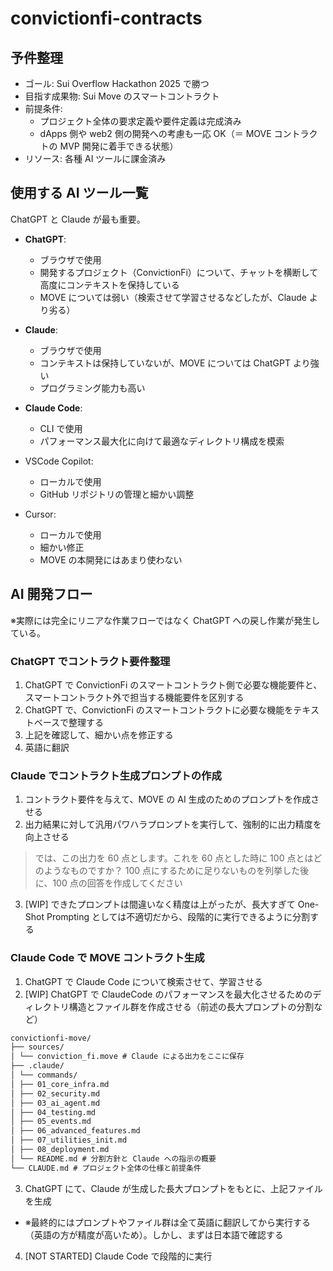 # convictionfi-contracts

## 予件整理

- ゴール: Sui Overflow Hackathon 2025 で勝つ
- 目指す成果物: Sui Move のスマートコントラクト
- 前提条件:
  - プロジェクト全体の要求定義や要件定義は完成済み
  - dApps 側や web2 側の開発への考慮も一応 OK（＝ MOVE コントラクトの MVP 開発に着手できる状態）
- リソース: 各種 AI ツールに課金済み

## 使用する AI ツール一覧

ChatGPT と Claude が最も重要。

- **ChatGPT**:

  - ブラウザで使用
  - 開発するプロジェクト（ConvictionFi）について、チャットを横断して高度にコンテキストを保持している
  - MOVE については弱い（検索させて学習させるなどしたが、Claude より劣る）

- **Claude**:

  - ブラウザで使用
  - コンテキストは保持していないが、MOVE については ChatGPT より強い
  - プログラミング能力も高い

- **Claude Code**:

  - CLI で使用
  - パフォーマンス最大化に向けて最適なディレクトリ構成を模索

- VSCode Copilot:

  - ローカルで使用
  - GitHub リポジトリの管理と細かい調整

- Cursor:
  - ローカルで使用
  - 細かい修正
  - MOVE の本開発にはあまり使わない

## AI 開発フロー

※実際には完全にリニアな作業フローではなく ChatGPT への戻し作業が発生している。

### ChatGPT でコントラクト要件整理

1. ChatGPT で ConvictionFi のスマートコントラクト側で必要な機能要件と、スマートコントラクト外で担当する機能要件を区別する
2. ChatGPT で、ConvictionFi のスマートコントラクトに必要な機能をテキストベースで整理する
3. 上記を確認して、細かい点を修正する
4. 英語に翻訳

### Claude でコントラクト生成プロンプトの作成

1. コントラクト要件を与えて、MOVE の AI 生成のためのプロンプトを作成させる
2. 出力結果に対して汎用パワハラプロンプトを実行して、強制的に出力精度を向上させる

> では、この出力を 60 点とします。これを 60 点とした時に 100 点とはどのようなものですか？ 100 点にするために足りないものを列挙した後に、100 点の回答を作成してください

3. [WIP] できたプロンプトは間違いなく精度は上がったが、長大すぎて One-Shot Prompting としては不適切だから、段階的に実行できるように分割する

### Claude Code で MOVE コントラクト生成

1. ChatGPT で Claude Code について検索させて、学習させる
2. [WIP] ChatGPT で ClaudeCode のパフォーマンスを最大化させるためのディレクトリ構造とファイル群を作成させる（前述の長大プロンプトの分割など）

```md
convictionfi-move/
├── sources/
│ └── conviction_fi.move # Claude による出力をここに保存
├── .claude/
│ └── commands/
│ ├── 01_core_infra.md
│ ├── 02_security.md
│ ├── 03_ai_agent.md
│ ├── 04_testing.md
│ ├── 05_events.md
│ ├── 06_advanced_features.md
│ ├── 07_utilities_init.md
│ ├── 08_deployment.md
│ └── README.md # 分割方針と Claude への指示の概要
└── CLAUDE.md # プロジェクト全体の仕様と前提条件
```

3. ChatGPT にて、Claude が生成した長大プロンプトをもとに、上記ファイルを生成

- ※最終的にはプロンプトやファイル群は全て英語に翻訳してから実行する（英語の方が精度が高いため）。しかし、まずは日本語で確認する

4. [NOT STARTED] Claude Code で段階的に実行
